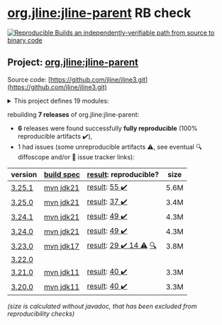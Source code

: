 [org.jline:jline-parent](https://central.sonatype.com/artifact/org.jline/jline-parent/versions) RB check
=======

[![Reproducible Builds](https://reproducible-builds.org/images/logos/rb.svg) an independently-verifiable path from source to binary code](https://reproducible-builds.org/)

## Project: [org.jline:jline-parent](https://central.sonatype.com/artifact/org.jline/jline-parent/versions)

Source code: [https://github.com/jline/jline3.git](https://github.com/jline/jline3.git)

<details><summary>This project defines 19 modules:</summary>

* [org.jline:jansi](https://central.sonatype.com/artifact/org.jline/jansi/3.25.1)
* [org.jline:jansi-core](https://central.sonatype.com/artifact/org.jline/jansi-core/3.25.1)
* [org.jline:jline](https://central.sonatype.com/artifact/org.jline/jline/3.25.1)
* [org.jline:jline-builtins](https://central.sonatype.com/artifact/org.jline/jline-builtins/3.25.1)
* [org.jline:jline-console](https://central.sonatype.com/artifact/org.jline/jline-console/3.25.1)
* [org.jline:jline-demo](https://central.sonatype.com/artifact/org.jline/jline-demo/3.25.1)
* [org.jline:jline-graal](https://central.sonatype.com/artifact/org.jline/jline-graal/3.25.1)
* [org.jline:jline-groovy](https://central.sonatype.com/artifact/org.jline/jline-groovy/3.25.1)
* [org.jline:jline-native](https://central.sonatype.com/artifact/org.jline/jline-native/3.25.1)
* [org.jline:jline-parent](https://central.sonatype.com/artifact/org.jline/jline-parent/3.25.1)
* [org.jline:jline-reader](https://central.sonatype.com/artifact/org.jline/jline-reader/3.25.1)
* [org.jline:jline-remote-ssh](https://central.sonatype.com/artifact/org.jline/jline-remote-ssh/3.25.1)
* [org.jline:jline-remote-telnet](https://central.sonatype.com/artifact/org.jline/jline-remote-telnet/3.25.1)
* [org.jline:jline-style](https://central.sonatype.com/artifact/org.jline/jline-style/3.25.1)
* [org.jline:jline-terminal](https://central.sonatype.com/artifact/org.jline/jline-terminal/3.25.1)
* [org.jline:jline-terminal-ffm](https://central.sonatype.com/artifact/org.jline/jline-terminal-ffm/3.25.1)
* [org.jline:jline-terminal-jansi](https://central.sonatype.com/artifact/org.jline/jline-terminal-jansi/3.25.1)
* [org.jline:jline-terminal-jna](https://central.sonatype.com/artifact/org.jline/jline-terminal-jna/3.25.1)
* [org.jline:jline-terminal-jni](https://central.sonatype.com/artifact/org.jline/jline-terminal-jni/3.25.1)
</details>

rebuilding **7 releases** of org.jline:jline-parent:
- **6** releases were found successfully **fully reproducible** (100% reproducible artifacts :heavy_check_mark:),
- 1 had issues (some unreproducible artifacts :warning:, see eventual :mag: diffoscope and/or :memo: issue tracker links):

| version | [build spec](/BUILDSPEC.md) | [result](https://reproducible-builds.org/docs/jvm/): reproducible? | size |
| -- | --------- | ------ | -- |
| [3.25.1](https://central.sonatype.com/artifact/org.jline/jline-parent/3.25.1/pom) | [mvn jdk21](jline-3.25.1.buildspec) | [result](jline-parent-3.25.1.buildinfo): [55 :heavy_check_mark: ](jline-parent-3.25.1.buildcompare) | 5.6M |
| [3.25.0](https://central.sonatype.com/artifact/org.jline/jline-parent/3.25.0/pom) | [mvn jdk21](jline-3.25.0.buildspec) | [result](jline-parent-3.25.0.buildinfo): [37 :heavy_check_mark: ](jline-parent-3.25.0.buildcompare) | 3.4M |
| [3.24.1](https://central.sonatype.com/artifact/org.jline/jline-parent/3.24.1/pom) | [mvn jdk21](jline-3.24.1.buildspec) | [result](jline-parent-3.24.1.buildinfo): [49 :heavy_check_mark: ](jline-parent-3.24.1.buildcompare) | 4.3M |
| [3.24.0](https://central.sonatype.com/artifact/org.jline/jline-parent/3.24.0/pom) | [mvn jdk21](jline-3.24.0.buildspec) | [result](jline-parent-3.24.0.buildinfo): [49 :heavy_check_mark: ](jline-parent-3.24.0.buildcompare) | 4.3M |
| [3.23.0](https://central.sonatype.com/artifact/org.jline/jline-parent/3.23.0/pom) | [mvn jdk17](jline-3.23.0.buildspec) | [result](jline-parent-3.23.0.buildinfo): [29 :heavy_check_mark:  14 :warning:](jline-parent-3.23.0.buildcompare) [:mag:](jline-parent-3.23.0.diffoscope) | 3.8M |
| [3.22.0](https://central.sonatype.com/artifact/org.jline/jline-parent/3.22.0/pom) | | | |
| [3.21.0](https://central.sonatype.com/artifact/org.jline/jline-parent/3.21.0/pom) | [mvn jdk11](jline-3.21.0.buildspec) | [result](jline-parent-3.21.0.buildinfo): [40 :heavy_check_mark: ](jline-parent-3.21.0.buildcompare) | 3.3M |
| [3.20.0](https://central.sonatype.com/artifact/org.jline/jline-parent/3.20.0/pom) | [mvn jdk11](jline-3.20.0.buildspec) | [result](jline-parent-3.20.0.buildinfo): [40 :heavy_check_mark: ](jline-parent-3.20.0.buildcompare) | 3.3M |

<i>(size is calculated without javadoc, that has been excluded from reproducibility checks)</i>
